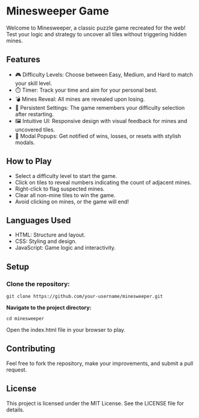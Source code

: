 # Minesweeper Game
Welcome to Minesweeper, a classic puzzle game recreated for the web! Test your logic and strategy to uncover all tiles without triggering hidden mines.

## Features
- 🎮 Difficulty Levels: Choose between Easy, Medium, and Hard to match your skill level.
- ⏱️ Timer: Track your time and aim for your personal best.
- 💣 Mines Reveal: All mines are revealed upon losing.
- 🔄 Persistent Settings: The game remembers your difficulty selection after restarting.
- 🖼️ Intuitive UI: Responsive design with visual feedback for mines and uncovered tiles.
- 🔲 Modal Popups: Get notified of wins, losses, or resets with stylish modals.

## How to Play
- Select a difficulty level to start the game.
- Click on tiles to reveal numbers indicating the count of adjacent mines.
- Right-click to flag suspected mines.
- Clear all non-mine tiles to win the game.
- Avoid clicking on mines, or the game will end!
  
## Languages Used
- HTML: Structure and layout.
- CSS: Styling and design.
- JavaScript: Game logic and interactivity.
  
## Setup
### Clone the repository:
```
git clone https://github.com/your-username/minesweeper.git
```
**Navigate to the project directory:**
```
cd minesweeper
```
Open the index.html file in your browser to play.

## Contributing
Feel free to fork the repository, make your improvements, and submit a pull request.

## License
This project is licensed under the MIT License. See the LICENSE file for details.
